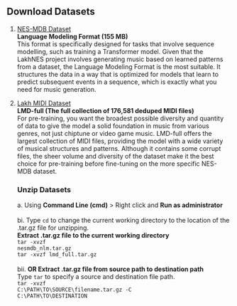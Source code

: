 ## Download Datasets
1. [NES-MDB Dataset](https://drive.google.com/file/d/1Z6RtPpKWCTYUJjvRV3PhyYuEDzdT82r4/view)<br />
   **Language Modeling Format (155 MB)** <br />
   This format is specifically designed for tasks that involve sequence modelling, such as training a Transformer model. Given that the LakhNES project involves generating music based on learned patterns from a dataset, the Language Modeling Format is the most suitable. It structures the data in a way that is optimized for models that learn to predict subsequent events in a sequence, which is exactly what you need for music generation.

2. [Lakh MIDI Dataset](https://colinraffel.com/projects/lmd/)<br />
   **LMD-full (The full collection of 176,581 deduped MIDI files)** <br />
   For pre-training, you want the broadest possible diversity and quantity of data to give the model a solid foundation in music from various genres, not just chiptune or video game music. LMD-full offers the largest collection of MIDI files, providing the model with a wide variety of musical structures and patterns. Although it contains some corrupt files, the sheer volume and diversity of the dataset make it the best choice for pre-training before fine-tuning on the more specific NES-MDB dataset.

   ### Unzip Datasets
   a. Using **Command Line (cmd)** > Right click and **Run as administrator** <br /><br />
   bi. Type <code>cd</code> to change the current working directory to the location of the .tar.gz file for unzipping. <br />
   **Extract .tar.gz file to the current working directory** <br />
   <code>tar -xvzf nesmdb_nlm.tar.gz</code> <br />
   <code>tar -xvzf lmd_full.tar.gz</code> <br /><br />
   bii. **OR Extract .tar.gz file from source path to destination path** <br />
   Type <code>tar</code> to specify a source and destination file path. <br />
   <code>tar -xvzf C:\PATH\TO\SOURCE\filename.tar.gz -C C:\PATH\TO\DESTINATION</code>   
